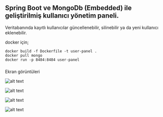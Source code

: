 ## Spring Boot ve MongoDb (Embedded) ile geliştirilmiş kullanıcı yönetim paneli.


Veritabanında kayıtlı kullanıcılar güncellenebilir, silinebilir ya da yeni kullanıcı eklenebilir.

docker için;
```
docker build -f Dockerfile -t user-panel .
docker pull mongo
docker run -p 8484:8484 user-panel

```

###
Ekran görüntüleri


![alt text](https://user-images.githubusercontent.com/7340804/63693141-f1540b80-c81b-11e9-98e8-651481c2c482.png)

![alt text](https://user-images.githubusercontent.com/7340804/63693142-f1540b80-c81b-11e9-8c4c-a8caaefb4d77.png)

![alt text](https://user-images.githubusercontent.com/7340804/63693144-f1540b80-c81b-11e9-9795-b2bde7f27819.png)

![alt text](https://user-images.githubusercontent.com/7340804/63693145-f1eca200-c81b-11e9-992a-3e188e932215.png)
